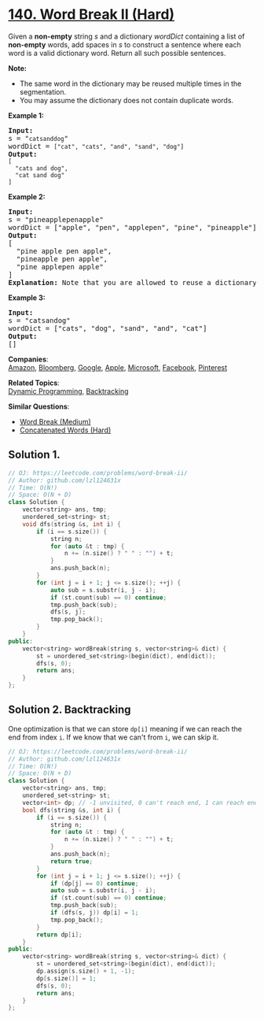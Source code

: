 # [140. Word Break II (Hard)](https://leetcode.com/problems/word-break-ii/)

<p>Given a <strong>non-empty</strong> string <em>s</em> and a dictionary <em>wordDict</em> containing a list of <strong>non-empty</strong> words, add spaces in <em>s</em> to construct a sentence where each word is a valid dictionary word.&nbsp;Return all such possible sentences.</p>

<p><strong>Note:</strong></p>

<ul>
	<li>The same word in the dictionary may be reused multiple times in the segmentation.</li>
	<li>You may assume the dictionary does not contain duplicate words.</li>
</ul>

<p><strong>Example 1:</strong></p>

<pre><strong>Input:
</strong>s = "<code>catsanddog</code>"
wordDict = <code>["cat", "cats", "and", "sand", "dog"]</code>
<strong>Output:
</strong><code>[
&nbsp; "cats and dog",
&nbsp; "cat sand dog"
]</code>
</pre>

<p><strong>Example 2:</strong></p>

<pre><strong>Input:
</strong>s = "pineapplepenapple"
wordDict = ["apple", "pen", "applepen", "pine", "pineapple"]
<strong>Output:
</strong>[
&nbsp; "pine apple pen apple",
&nbsp; "pineapple pen apple",
&nbsp; "pine applepen apple"
]
<strong>Explanation:</strong> Note that you are allowed to reuse a dictionary word.
</pre>

<p><strong>Example 3:</strong></p>

<pre><strong>Input:
</strong>s = "catsandog"
wordDict = ["cats", "dog", "sand", "and", "cat"]
<strong>Output:
</strong>[]</pre>


**Companies**:  
[Amazon](https://leetcode.com/company/amazon), [Bloomberg](https://leetcode.com/company/bloomberg), [Google](https://leetcode.com/company/google), [Apple](https://leetcode.com/company/apple), [Microsoft](https://leetcode.com/company/microsoft), [Facebook](https://leetcode.com/company/facebook), [Pinterest](https://leetcode.com/company/pinterest)

**Related Topics**:  
[Dynamic Programming](https://leetcode.com/tag/dynamic-programming/), [Backtracking](https://leetcode.com/tag/backtracking/)

**Similar Questions**:
* [Word Break (Medium)](https://leetcode.com/problems/word-break/)
* [Concatenated Words (Hard)](https://leetcode.com/problems/concatenated-words/)

## Solution 1.

```cpp
// OJ: https://leetcode.com/problems/word-break-ii/
// Author: github.com/lzl124631x
// Time: O(N!)
// Space: O(N + D)
class Solution {
    vector<string> ans, tmp;
    unordered_set<string> st;
    void dfs(string &s, int i) {
        if (i == s.size()) {
            string n;
            for (auto &t : tmp) {
                n += (n.size() ? " " : "") + t;
            }
            ans.push_back(n);
        }
        for (int j = i + 1; j <= s.size(); ++j) {
            auto sub = s.substr(i, j - i);
            if (st.count(sub) == 0) continue;
            tmp.push_back(sub);
            dfs(s, j);
            tmp.pop_back();
        }
    }
public:
    vector<string> wordBreak(string s, vector<string>& dict) {
        st = unordered_set<string>(begin(dict), end(dict));
        dfs(s, 0);
        return ans;
    }
};
```

## Solution 2. Backtracking

One optimization is that we can store `dp[i]` meaning if we can reach the end from index `i`. If we know that we can't from `i`, we can skip it.

```cpp
// OJ: https://leetcode.com/problems/word-break-ii/
// Author: github.com/lzl124631x
// Time: O(N!)
// Space: O(N + D)
class Solution {
    vector<string> ans, tmp;
    unordered_set<string> st;
    vector<int> dp; // -1 unvisited, 0 can't reach end, 1 can reach end
    bool dfs(string &s, int i) {
        if (i == s.size()) {
            string n;
            for (auto &t : tmp) {
                n += (n.size() ? " " : "") + t;
            }
            ans.push_back(n);
            return true;
        }
        for (int j = i + 1; j <= s.size(); ++j) {
            if (dp[j] == 0) continue;
            auto sub = s.substr(i, j - i);
            if (st.count(sub) == 0) continue;
            tmp.push_back(sub);
            if (dfs(s, j)) dp[i] = 1;
            tmp.pop_back();
        }
        return dp[i];
    }
public:
    vector<string> wordBreak(string s, vector<string>& dict) {
        st = unordered_set<string>(begin(dict), end(dict));
        dp.assign(s.size() + 1, -1);
        dp[s.size()] = 1;
        dfs(s, 0);
        return ans;
    }
};
```
